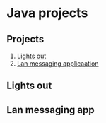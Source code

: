 # Java projects

## Projects
1. [Lights out](#Lights-out)
2. [Lan messaging applicaation](#Lan-messaging-app)




## Lights out



## Lan messaging app
